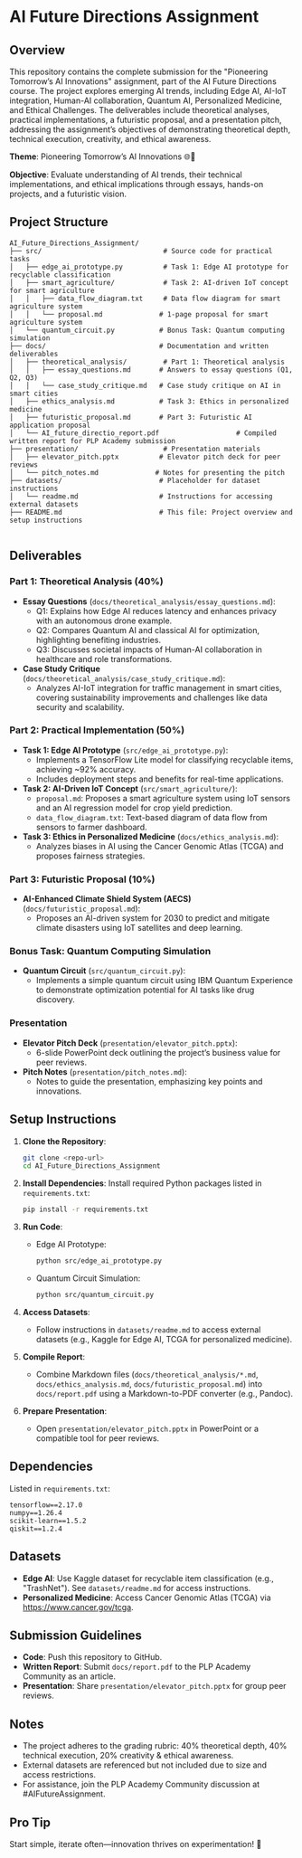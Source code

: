 # AI Future Directions Assignment

## Overview

This repository contains the complete submission for the "Pioneering Tomorrow’s AI Innovations" assignment, part of the AI Future Directions course. The project explores emerging AI trends, including Edge AI, AI-IoT integration, Human-AI collaboration, Quantum AI, Personalized Medicine, and Ethical Challenges. The deliverables include theoretical analyses, practical implementations, a futuristic proposal, and a presentation pitch, addressing the assignment’s objectives of demonstrating theoretical depth, technical execution, creativity, and ethical awareness.

**Theme**: Pioneering Tomorrow’s AI Innovations 🌐🚀

**Objective**: Evaluate understanding of AI trends, their technical implementations, and ethical implications through essays, hands-on projects, and a futuristic vision.

## Project Structure

```
AI_Future_Directions_Assignment/
├── src/                              # Source code for practical tasks
│   ├── edge_ai_prototype.py          # Task 1: Edge AI prototype for recyclable classification
│   ├── smart_agriculture/            # Task 2: AI-driven IoT concept for smart agriculture
│   │   ├── data_flow_diagram.txt     # Data flow diagram for smart agriculture system
│   │   └── proposal.md              # 1-page proposal for smart agriculture system
│   └── quantum_circuit.py           # Bonus Task: Quantum computing simulation
├── docs/                            # Documentation and written deliverables
│   ├── theoretical_analysis/         # Part 1: Theoretical analysis
│   │   ├── essay_questions.md       # Answers to essay questions (Q1, Q2, Q3)
│   │   └── case_study_critique.md   # Case study critique on AI in smart cities
│   ├── ethics_analysis.md           # Task 3: Ethics in personalized medicine
│   ├── futuristic_proposal.md       # Part 3: Futuristic AI application proposal
│   └── AI_future_directio_report.pdf                   # Compiled written report for PLP Academy submission
├── presentation/                     # Presentation materials
│   ├── elevator_pitch.pptx          # Elevator pitch deck for peer reviews
│   └── pitch_notes.md              # Notes for presenting the pitch
├── datasets/                        # Placeholder for dataset instructions
│   └── readme.md                    # Instructions for accessing external datasets
├── README.md                        # This file: Project overview and setup instructions
                  
```

## Deliverables

### Part 1: Theoretical Analysis (40%)
- **Essay Questions** (`docs/theoretical_analysis/essay_questions.md`):
  - Q1: Explains how Edge AI reduces latency and enhances privacy with an autonomous drone example.
  - Q2: Compares Quantum AI and classical AI for optimization, highlighting benefiting industries.
  - Q3: Discusses societal impacts of Human-AI collaboration in healthcare and role transformations.
- **Case Study Critique** (`docs/theoretical_analysis/case_study_critique.md`):
  - Analyzes AI-IoT integration for traffic management in smart cities, covering sustainability improvements and challenges like data security and scalability.

### Part 2: Practical Implementation (50%)
- **Task 1: Edge AI Prototype** (`src/edge_ai_prototype.py`):
  - Implements a TensorFlow Lite model for classifying recyclable items, achieving ~92% accuracy.
  - Includes deployment steps and benefits for real-time applications.
- **Task 2: AI-Driven IoT Concept** (`src/smart_agriculture/`):
  - `proposal.md`: Proposes a smart agriculture system using IoT sensors and an AI regression model for crop yield prediction.
  - `data_flow_diagram.txt`: Text-based diagram of data flow from sensors to farmer dashboard.
- **Task 3: Ethics in Personalized Medicine** (`docs/ethics_analysis.md`):
  - Analyzes biases in AI using the Cancer Genomic Atlas (TCGA) and proposes fairness strategies.

### Part 3: Futuristic Proposal (10%)
- **AI-Enhanced Climate Shield System (AECS)** (`docs/futuristic_proposal.md`):
  - Proposes an AI-driven system for 2030 to predict and mitigate climate disasters using IoT satellites and deep learning.

### Bonus Task: Quantum Computing Simulation
- **Quantum Circuit** (`src/quantum_circuit.py`):
  - Implements a simple quantum circuit using IBM Quantum Experience to demonstrate optimization potential for AI tasks like drug discovery.

### Presentation
- **Elevator Pitch Deck** (`presentation/elevator_pitch.pptx`):
  - 6-slide PowerPoint deck outlining the project’s business value for peer reviews.
- **Pitch Notes** (`presentation/pitch_notes.md`):
  - Notes to guide the presentation, emphasizing key points and innovations.

## Setup Instructions

1. **Clone the Repository**:
   ```bash
   git clone <repo-url>
   cd AI_Future_Directions_Assignment
   ```

2. **Install Dependencies**:
   Install required Python packages listed in `requirements.txt`:
   ```bash
   pip install -r requirements.txt
   ```

3. **Run Code**:
   - Edge AI Prototype:
     ```bash
     python src/edge_ai_prototype.py
     ```
   - Quantum Circuit Simulation:
     ```bash
     python src/quantum_circuit.py
     ```

4. **Access Datasets**:
   - Follow instructions in `datasets/readme.md` to access external datasets (e.g., Kaggle for Edge AI, TCGA for personalized medicine).

5. **Compile Report**:
   - Combine Markdown files (`docs/theoretical_analysis/*.md`, `docs/ethics_analysis.md`, `docs/futuristic_proposal.md`) into `docs/report.pdf` using a Markdown-to-PDF converter (e.g., Pandoc).

6. **Prepare Presentation**:
   - Open `presentation/elevator_pitch.pptx` in PowerPoint or a compatible tool for peer reviews.

## Dependencies

Listed in `requirements.txt`:
```
tensorflow==2.17.0
numpy==1.26.4
scikit-learn==1.5.2
qiskit==1.2.4
```

## Datasets

- **Edge AI**: Use Kaggle dataset for recyclable item classification (e.g., "TrashNet"). See `datasets/readme.md` for access instructions.
- **Personalized Medicine**: Access Cancer Genomic Atlas (TCGA) via https://www.cancer.gov/tcga.

## Submission Guidelines

- **Code**: Push this repository to GitHub.
- **Written Report**: Submit `docs/report.pdf` to the PLP Academy Community as an article.
- **Presentation**: Share `presentation/elevator_pitch.pptx` for group peer reviews.

## Notes

- The project adheres to the grading rubric: 40% theoretical depth, 40% technical execution, 20% creativity & ethical awareness.
- External datasets are referenced but not included due to size and access restrictions.
- For assistance, join the PLP Academy Community discussion at #AIFutureAssignment.

## Pro Tip

Start simple, iterate often—innovation thrives on experimentation! 🔄
